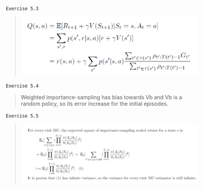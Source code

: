 `Exercise 5.3`
> ![](figures/exercise_5-3.png "Exercise 5.3") 

`Exercise 5.4`
> Weighted importance-sampling has bias towards Vb and Vb is a random policy, so its error increase for the initial episodes.

`Exercise 5.5`
> ![](figures/exercise_5-5.png "Exercise 5.5")
